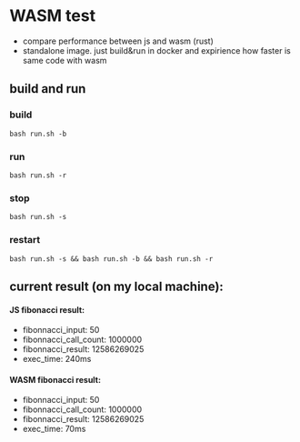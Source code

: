 # WASM test
* compare performance between js and wasm (rust)
* standalone image. just build&run in docker and expirience how faster is same code with wasm

## build and run
### build
```
bash run.sh -b
```
### run
```
bash run.sh -r
```
### stop
```
bash run.sh -s
```
### restart
```
bash run.sh -s && bash run.sh -b && bash run.sh -r
```

## current result (on my local machine):
#### JS fibonacci result:
* fibonnacci_input: 50
* fibonnacci_call_count: 1000000
* fibonnacci_result: 12586269025
* exec_time: 240ms

#### WASM fibonacci result:
* fibonnacci_input: 50
* fibonnacci_call_count: 1000000
* fibonnacci_result: 12586269025
* exec_time: 70ms
